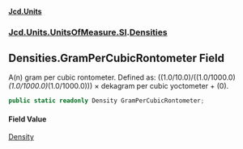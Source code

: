 #### [Jcd.Units](index.md 'index')
### [Jcd.Units.UnitsOfMeasure.SI](Jcd.Units.UnitsOfMeasure.SI.md 'Jcd.Units.UnitsOfMeasure.SI').[Densities](Densities.md 'Jcd.Units.UnitsOfMeasure.SI.Densities')

## Densities.GramPerCubicRontometer Field

A(n) gram per cubic rontometer. Defined as: ((1.0/10.0)/((1.0/1000.0)*(1.0/1000.0)*(1.0/1000.0))) × dekagram per cubic yoctometer + (0).

```csharp
public static readonly Density GramPerCubicRontometer;
```

#### Field Value
[Density](Density.md 'Jcd.Units.UnitTypes.Density')